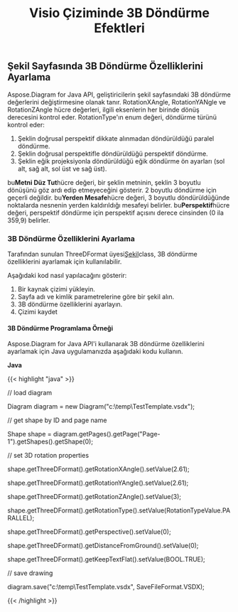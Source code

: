 ﻿---
title: Visio Çiziminde 3B Döndürme Efektleri
type: docs
weight: 90
url: /tr/java/3d-rotation-effects-in-a-visio-drawing/
---
## **Şekil Sayfasında 3B Döndürme Özelliklerini Ayarlama**
Aspose.Diagram for Java API, geliştiricilerin şekil sayfasındaki 3B döndürme değerlerini değiştirmesine olanak tanır. RotationXAngle, RotationYANgle ve RotationZAngle hücre değerleri, ilgili eksenlerin her birinde dönüş derecesini kontrol eder. RotationType'ın enum değeri, döndürme türünü kontrol eder:

1. Şeklin doğrusal perspektif dikkate alınmadan döndürüldüğü paralel döndürme.
1. Şeklin doğrusal perspektifle döndürüldüğü perspektif döndürme.
1. Şeklin eğik projeksiyonla döndürüldüğü eğik döndürme ön ayarları (sol alt, sağ alt, sol üst ve sağ üst).

bu**Metni Düz Tut**hücre değeri, bir şeklin metninin, şeklin 3 boyutlu dönüşünü göz ardı edip etmeyeceğini gösterir. 2 boyutlu döndürme için geçerli değildir. bu**Yerden Mesafe**hücre değeri, 3 boyutlu döndürüldüğünde noktalarda nesnenin yerden kaldırıldığı mesafeyi belirler. bu**Perspektif**hücre değeri, perspektif döndürme için perspektif açısını derece cinsinden (0 ila 359,9) belirler.
### **3B Döndürme Özelliklerini Ayarlama**
Tarafından sunulan ThreeDFormat üyesi[Şekil](https://reference.aspose.com/diagram/java/com.aspose.diagram/Shape)class, 3B döndürme özelliklerini ayarlamak için kullanılabilir.

Aşağıdaki kod nasıl yapılacağını gösterir:

1. Bir kaynak çizimi yükleyin.
1. Sayfa adı ve kimlik parametrelerine göre bir şekil alın.
1. 3B döndürme özelliklerini ayarlayın.
1. Çizimi kaydet
#### **3B Döndürme Programlama Örneği**
Aspose.Diagram for Java API'i kullanarak 3B döndürme özelliklerini ayarlamak için Java uygulamanızda aşağıdaki kodu kullanın.

**Java**

{{< highlight "java" >}}

 // load diagram

Diagram diagram = new Diagram("c:\\temp\\TestTemplate.vsdx");

// get shape by ID and page name

Shape shape = diagram.getPages().getPage("Page-1").getShapes().getShape(0);



// set 3D rotation properties

shape.getThreeDFormat().getRotationXAngle().setValue(2.61);

shape.getThreeDFormat().getRotationYAngle().setValue(2.61);

shape.getThreeDFormat().getRotationZAngle().setValue(3);

shape.getThreeDFormat().getRotationType().setValue(RotationTypeValue.PARALLEL);

shape.getThreeDFormat().getPerspective().setValue(0);

shape.getThreeDFormat().getDistanceFromGround().setValue(0);

shape.getThreeDFormat().getKeepTextFlat().setValue(BOOL.TRUE);

// save drawing

diagram.save("c:\\temp\\TestTemplate.vsdx", SaveFileFormat.VSDX);

{{< /highlight >}}

